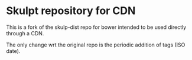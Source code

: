 # Skulpt repository for CDN 

This is a fork of the skulp-dist repo for bower intended to be used directly through a CDN.

The only change wrt the original repo is the periodic addition of tags (ISO date).

